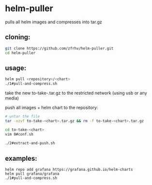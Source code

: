 # helm-puller
pulls all helm images and compresses into tar.gz

## cloning:
```bash
git clone https://github.com/zfrhv/helm-puller.git
cd helm-puller
```

## usage:
```bash
helm pull <repository>/<chart>
./1#pull-and-compress.sh
```

take the new to-take-<chart>.tar.gz to the restricted network (using usb or any media)

push all images + helm chart to the repository:
```bash
# untar the file
tar -xzvf to-take-<chart>.tar.gz && rm -f to-take-<chart>.tar.gz

cd to-take-<chart>
vim 0#conf.sh
  
./2#extract-and-push.sh
```  
  
## examples:
```
helm repo add grafana https://grafana.github.io/helm-charts
helm pull grafana/grafana
./1#pull-and-compress.sh
```
